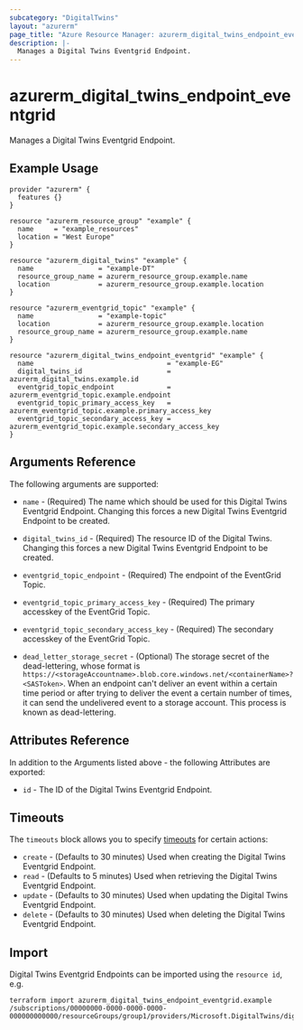 ```yaml
---
subcategory: "DigitalTwins"
layout: "azurerm"
page_title: "Azure Resource Manager: azurerm_digital_twins_endpoint_eventgrid"
description: |-
  Manages a Digital Twins Eventgrid Endpoint.
---
```


# azurerm_digital_twins_endpoint_eventgrid

Manages a Digital Twins Eventgrid Endpoint.

## Example Usage

```hcl
provider "azurerm" {
  features {}
}

resource "azurerm_resource_group" "example" {
  name     = "example_resources"
  location = "West Europe"
}

resource "azurerm_digital_twins" "example" {
  name                = "example-DT"
  resource_group_name = azurerm_resource_group.example.name
  location            = azurerm_resource_group.example.location
}

resource "azurerm_eventgrid_topic" "example" {
  name                = "example-topic"
  location            = azurerm_resource_group.example.location
  resource_group_name = azurerm_resource_group.example.name
}

resource "azurerm_digital_twins_endpoint_eventgrid" "example" {
  name                                 = "example-EG"
  digital_twins_id                     = azurerm_digital_twins.example.id
  eventgrid_topic_endpoint             = azurerm_eventgrid_topic.example.endpoint
  eventgrid_topic_primary_access_key   = azurerm_eventgrid_topic.example.primary_access_key
  eventgrid_topic_secondary_access_key = azurerm_eventgrid_topic.example.secondary_access_key
}
```

## Arguments Reference

The following arguments are supported:

* `name` - (Required) The name which should be used for this Digital Twins Eventgrid Endpoint. Changing this forces a new Digital Twins Eventgrid Endpoint to be created.

* `digital_twins_id` - (Required) The resource ID of the Digital Twins. Changing this forces a new Digital Twins Eventgrid Endpoint to be created.

* `eventgrid_topic_endpoint` - (Required) The endpoint of the EventGrid Topic.

* `eventgrid_topic_primary_access_key` - (Required) The primary accesskey of the EventGrid Topic.

* `eventgrid_topic_secondary_access_key` - (Required) The secondary accesskey of the EventGrid Topic.

* `dead_letter_storage_secret` - (Optional) The storage secret of the dead-lettering, whose format is `https://<storageAccountname>.blob.core.windows.net/<containerName>?<SASToken>`. When an endpoint can't deliver an event within a certain time period or after trying to deliver the event a certain number of times, it can send the undelivered event to a storage account. This process is known as dead-lettering.

## Attributes Reference

In addition to the Arguments listed above - the following Attributes are exported: 

* `id` - The ID of the Digital Twins Eventgrid Endpoint.

## Timeouts

The `timeouts` block allows you to specify [timeouts](https://www.terraform.io/docs/configuration/resources.html#timeouts) for certain actions:

* `create` - (Defaults to 30 minutes) Used when creating the Digital Twins Eventgrid Endpoint.
* `read` - (Defaults to 5 minutes) Used when retrieving the Digital Twins Eventgrid Endpoint.
* `update` - (Defaults to 30 minutes) Used when updating the Digital Twins Eventgrid Endpoint.
* `delete` - (Defaults to 30 minutes) Used when deleting the Digital Twins Eventgrid Endpoint.

## Import

Digital Twins Eventgrid Endpoints can be imported using the `resource id`, e.g.

```shell
terraform import azurerm_digital_twins_endpoint_eventgrid.example /subscriptions/00000000-0000-0000-0000-000000000000/resourceGroups/group1/providers/Microsoft.DigitalTwins/digitalTwinsInstances/dt1/endpoints/ep1
```

